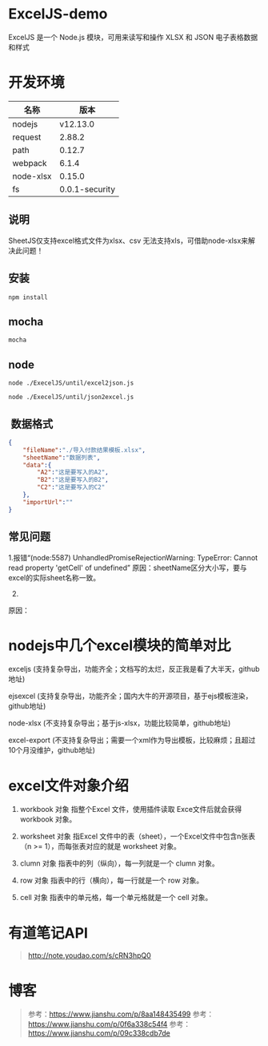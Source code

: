 # ExcelJS-demo

ExcelJS 是一个 Node.js 模块，可用来读写和操作 XLSX 和 JSON 电子表格数据和样式

# 开发环境

|名称|版本|
|-|-|
|nodejs|v12.13.0|
|request|2.88.2|
|path|0.12.7|
|webpack|6.1.4|
|node-xlsx|0.15.0|
|fs|0.0.1-security|

## 说明
SheetJS仅支持excel格式文件为xlsx、csv 无法支持xls，可借助node-xlsx来解决此问题！

## 安装

```shell
npm install
```

## mocha

```shell
mocha
```

## node

```shell
node ./ExecelJS/until/excel2json.js
```

```shell
node ./ExecelJS/until/json2excel.js
```
##  数据格式


```json
{
	"fileName":"./导入付款结果模板.xlsx",
	"sheetName":"数据列表",
	"data":{
		"A2":"这是要写入的A2",
		"B2":"这是要写入的B2",
		"C2":"这是要写入的C2"
	},
	"importUrl":""
}
```


## 常见问题

1.报错“(node:5587) UnhandledPromiseRejectionWarning: TypeError: Cannot read property 'getCell' of undefined”
原因：sheetName区分大小写，要与excel的实际sheet名称一致。

2.
原因：



# nodejs中几个excel模块的简单对比

exceljs (支持复杂导出，功能齐全；文档写的太烂，反正我是看了大半天，github地址)

ejsexcel (支持复杂导出，功能齐全；国内大牛的开源项目，基于ejs模板渲染，github地址)

node-xlsx (不支持复杂导出；基于js-xlsx，功能比较简单，github地址)

excel-export (不支持复杂导出；需要一个xml作为导出模板，比较麻烦；且超过10个月没维护，github地址)


# excel文件对象介绍
1. workbook 对象
指整个Excel 文件，使用插件读取 Exce文件后就会获得 workbook 对象。

2. worksheet 对象
指Excel 文件中的表（sheet），一个Excel文件中包含n张表（n >= 1），而每张表对应的就是 worksheet 对象。

3. clumn 对象
指表中的列（纵向），每一列就是一个 clumn 对象。

4. row 对象
指表中的行（横向），每一行就是一个 row 对象。

5. cell 对象
指表中的单元格，每一个单元格就是一个 cell 对象。


# 有道笔记API

>http://note.youdao.com/s/cRN3hpQ0

# 博客

>参考：https://www.jianshu.com/p/8aa148435499
>参考：https://www.jianshu.com/p/0f6a338c54f4
>参考：https://www.jianshu.com/p/09c338cdb7de